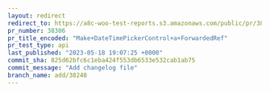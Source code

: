 ```yaml
---
layout: redirect
redirect_to: https://a8c-woo-test-reports.s3.amazonaws.com/public/pr/38306/api/index.html
pr_number: 38306
pr_title_encoded: "Make+DateTimePickerControl+a+ForwardedRef"
pr_test_type: api
last_published: "2023-05-18 19:07:25 +0000"
commit_sha: 825d62bfc6c1eba424f553db6533e532cab1ab75
commit_message: "Add changelog file"
branch_name: add/38248
---
```

